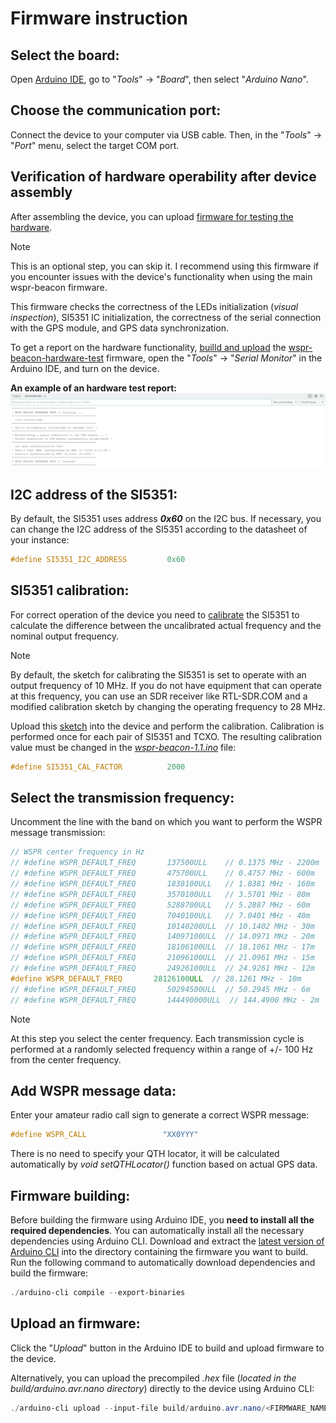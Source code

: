 # Firmware instruction

## Select the board:
Open [Arduino IDE](https://www.arduino.cc/en/software), go to "_Tools_" -> "_Board_", then select  "_Arduino Nano_".

## Choose the communication port:
Connect the device to your computer via USB cable. Then, in the "_Tools_" -> "_Port_" menu, select the target COM port.

## Verification of hardware operability after device assembly
After assembling the device, you can upload [firmware for testing the hardware](./wspr-beacon-hardware-test/wspr-beacon-hardware-test.ino).

> [!NOTE]
>This is an optional step, you can skip it. I recommend using this firmware if you encounter issues with the device's functionality when using the main wspr-beacon firmware.

This firmware checks the correctness of the LEDs initialization (_visual inspection_), SI5351 IC initialization, the correctness of the serial connection with the GPS module, and GPS data synchronization.

To get a report on the hardware functionality, [builld and upload](#firmware-building) the [wspr-beacon-hardware-test](./wspr-beacon-hardware-test/wspr-beacon-hardware-test.ino) firmware, open the "_Tools_" -> "_Serial Monitor_" in the Arduino IDE, and turn on the device.

**An example of an hardware test report:**
![Hardware test](../Resources/Hardware-test.png)

## I2C address of the SI5351:
By default, the SI5351 uses address **_0x60_** on the I2C bus. If necessary, you can change the I2C address of the SI5351 according to the datasheet of your instance:
```cpp
#define SI5351_I2C_ADDRESS         0x60
```

## SI5351 calibration:
For correct operation of the device you need to [calibrate](https://github.com/etherkit/Si5351Arduino/tree/master?tab=readme-ov-file#calibration) the SI5351 to calculate the difference between the uncalibrated actual frequency and the nominal output frequency. 

> [!NOTE]
>By default, the sketch for calibrating the SI5351 is set to operate with an output frequency of 10 MHz. If you do not have equipment that can operate at this frequency, you can use an SDR receiver like RTL-SDR.COM and a modified calibration sketch by changing the operating frequency to 28 MHz.

Upload this [sketch](https://github.com/etherkit/Si5351Arduino/blob/master/examples/si5351_calibration/si5351_calibration.ino) into the device and perform the calibration. Calibration is performed once for each pair of SI5351 and TCXO. The resulting calibration value must be changed in the [_wspr-beacon-1.1.ino_](./wspr-beacon-1.1/wspr-beacon-1.1.ino) file: 
```cpp
#define SI5351_CAL_FACTOR          2000
```

## Select the transmission frequency:
Uncomment the line with the band on which you want to perform the WSPR message transmission:
```cpp
// WSPR center frequency in Hz
// #define WSPR_DEFAULT_FREQ       137500ULL    // 0.1375 MHz - 2200m
// #define WSPR_DEFAULT_FREQ       475700ULL    // 0.4757 MHz - 600m
// #define WSPR_DEFAULT_FREQ       1838100ULL   // 1.8381 MHz - 160m
// #define WSPR_DEFAULT_FREQ       3570100ULL   // 3.5701 MHz - 80m
// #define WSPR_DEFAULT_FREQ       5288700ULL   // 5.2887 MHz - 60m
// #define WSPR_DEFAULT_FREQ       7040100ULL   // 7.0401 MHz - 40m
// #define WSPR_DEFAULT_FREQ       10140200ULL  // 10.1402 MHz - 30m
// #define WSPR_DEFAULT_FREQ       14097100ULL  // 14.0971 MHz - 20m
// #define WSPR_DEFAULT_FREQ       18106100ULL  // 18.1061 MHz - 17m
// #define WSPR_DEFAULT_FREQ       21096100ULL  // 21.0961 MHz - 15m
// #define WSPR_DEFAULT_FREQ       24926100ULL  // 24.9261 MHz - 12m
#define WSPR_DEFAULT_FREQ       28126100ULL  // 28.1261 MHz - 10m
// #define WSPR_DEFAULT_FREQ       50294500ULL  // 50.2945 MHz - 6m
// #define WSPR_DEFAULT_FREQ       144490000ULL  // 144.4900 MHz - 2m
```

> [!NOTE]
>At this step you select the center frequency. Each transmission cycle is performed at a randomly selected frequency within a range of +/- 100 Hz from the center frequency.

## Add WSPR message data:
Enter your amateur radio call sign to generate a correct WSPR message:
```cpp
#define WSPR_CALL                 "XX0YYY"
```
There is no need to specify your QTH locator, it will be calculated automatically by _void setQTHLocator()_ function based on actual GPS data.

## Firmware building:
Before building the firmware using Arduino IDE, you **need to install all the required dependencies**. You can automatically install all the necessary dependencies using Arduino CLI. Download and extract the [latest version of Arduino CLI](https://downloads.arduino.cc/arduino-cli/arduino-cli_latest_Windows_64bit.zip) into the directory containing the firmware you want to build. Run the following command to automatically download dependencies and build the firmware:
```powershell
./arduino-cli compile --export-binaries
```

## Upload an firmware:
Click the "_Upload_" button in the Arduino IDE to build and upload firmware to the device.

Alternatively, you can upload the precompiled _.hex_ file (_located in the build/arduino.avr.nano directory_) directly to the device using Arduino CLI:
```powershell
./arduino-cli upload --input-file build/arduino.avr.nano/<FIRMWARE_NAME>.hex --port <TARGET_PORT> --verify
```